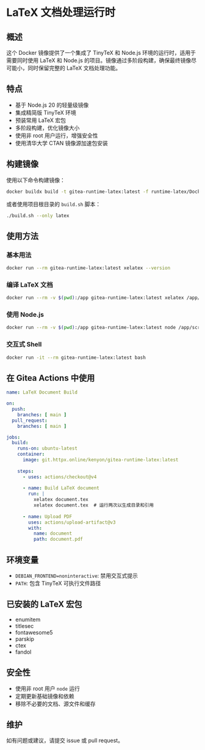 # LaTeX 文档处理运行时

## 概述

这个 Docker 镜像提供了一个集成了 TinyTeX 和 Node.js 环境的运行时，适用于需要同时使用 LaTeX 和 Node.js 的项目。镜像通过多阶段构建，确保最终镜像尽可能小，同时保留完整的 LaTeX 文档处理功能。

## 特点

- 基于 Node.js 20 的轻量级镜像
- 集成精简版 TinyTeX 环境
- 预装常用 LaTeX 宏包
- 多阶段构建，优化镜像大小
- 使用非 root 用户运行，增强安全性
- 使用清华大学 CTAN 镜像源加速包安装

## 构建镜像

使用以下命令构建镜像：

```bash
docker buildx build -t gitea-runtime-latex:latest -f runtime-latex/Dockerfile .
```

或者使用项目根目录的 `build.sh` 脚本：

```bash
./build.sh --only latex
```

## 使用方法

### 基本用法

```bash
docker run --rm gitea-runtime-latex:latest xelatex --version
```

### 编译 LaTeX 文档

```bash
docker run --rm -v $(pwd):/app gitea-runtime-latex:latest xelatex /app/document.tex
```

### 使用 Node.js

```bash
docker run --rm -v $(pwd):/app gitea-runtime-latex:latest node /app/script.js
```

### 交互式 Shell

```bash
docker run -it --rm gitea-runtime-latex:latest bash
```

## 在 Gitea Actions 中使用

```yaml
name: LaTeX Document Build

on:
  push:
    branches: [ main ]
  pull_request:
    branches: [ main ]

jobs:
  build:
    runs-on: ubuntu-latest
    container:
      image: git.httpx.online/kenyon/gitea-runtime-latex:latest
    
    steps:
      - uses: actions/checkout@v4
      
      - name: Build LaTeX document
        run: |
          xelatex document.tex
          xelatex document.tex  # 运行两次以生成目录和引用
      
      - name: Upload PDF
        uses: actions/upload-artifact@v3
        with:
          name: document
          path: document.pdf
```

## 环境变量

- `DEBIAN_FRONTEND=noninteractive`: 禁用交互式提示
- `PATH`: 包含 TinyTeX 可执行文件路径

## 已安装的 LaTeX 宏包

- enumitem
- titlesec
- fontawesome5
- parskip
- ctex
- fandol

## 安全性

- 使用非 root 用户 `node` 运行
- 定期更新基础镜像和依赖
- 移除不必要的文档、源文件和缓存

## 维护

如有问题或建议，请提交 issue 或 pull request。